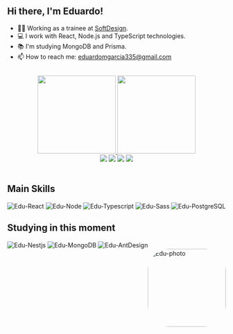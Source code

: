 ## Hi there, I'm Eduardo!

- 👨‍💻 Working as a trainee at <a href="https://softdesign.com.br/">SoftDesign</a>.
- 💻 I work with React, Node.js and TypeScript technologies.
- 📚 I'm studying MongoDB and Prisma.
- 📫 How to reach me: eduardomgarcia335@gmail.com

##

<div align="center">
  <a href="https://github.com/Edu-Garcia">
  <img height="180em" src="https://github-readme-stats.vercel.app/api?username=edu-garcia&show_icons=true&theme=transparent&layout=compact"/>
  <img height="180em" src="https://github-readme-stats.vercel.app/api/top-langs/?username=edu-garcia&theme=transparent&layout=compact"/>
  <div>
    <a href="https://www.linkedin.com/in/eduardomellogarcia/" target="_blank"><img src="https://img.shields.io/badge/-LinkedIn-%230077B5?style=for-the-badge&logo=linkedin&logoColor=white" target="_blank"></a> 
    <a href="https://www.instagram.com/duds.mg" target="_blank"><img src="https://img.shields.io/badge/-Instagram-%23E4405F?style=for-the-badge&logo=instagram&logoColor=white" target="_blank"></a>
    <a href="https://discordapp.com/users/683141289793028159" target="_blank"><img src="https://img.shields.io/badge/Discord-7289DA?style=for-the-badge&logo=discord&logoColor=white" target="_blank"></a> 
    <a href = "mailto:eduardomgarcia335@gmail.com"><img src="https://img.shields.io/badge/Gmail-D14836?style=for-the-badge&logo=gmail&logoColor=white" target="_blank"></a>
  </div>
</div>
 
<div style="display: inline_block"><br>
  <h2>Main Skills</h2>
  <img align="center" alt="Edu-React" src="https://img.shields.io/badge/-React-0D1117?style=for-the-badge&logo=react">
  <img align="center" alt="Edu-Node" src="https://img.shields.io/badge/-Node.js-0D1117?style=for-the-badge&logo=node.js">
  <img align="center" alt="Edu-Typescript" src="https://img.shields.io/badge/-Typescript-0D1117?style=for-the-badge&logo=typescript">
  <img align="center" alt="Edu-Sass" src="https://img.shields.io/badge/-Sass-0D1117?style=for-the-badge&logo=sass">
  <img align="center" alt="Edu-PostgreSQL" src="https://img.shields.io/badge/-PostgreSQL-0D1117?style=for-the-badge&logo=postgresql">
  <h2>Studying in this moment</h2>
  <img align="center" alt="Edu-Nestjs" src="https://img.shields.io/badge/-NestJS-0D1117?style=for-the-badge&logo=nestjs&logoColor=E0234E">
  <img align="center" alt="Edu-MongoDB" src="https://img.shields.io/badge/-MongoDB-0D1117?style=for-the-badge&logo=mongodb">
  <img align="center" alt="Edu-AntDesign" src="https://img.shields.io/badge/-Ant Design-0D1117?style=for-the-badge&logo=ant-design&logoColor=0f6dff">
<!-- Apenas Icones
  <img align="center" alt="Edu-React" height="30" width="40" src="https://raw.githubusercontent.com/devicons/devicon/master/icons/react/react-original.svg">
  <img align="center" alt="Edu-Node" height="30" width="40" src="https://raw.githubusercontent.com/devicons/devicon/master/icons/nodejs/nodejs-original.svg">
  <img align="center" alt="Edu-Js" height="30" width="40" src="https://raw.githubusercontent.com/devicons/devicon/master/icons/typescript/typescript-plain.svg">
  <img align="center" alt="Edu-HTML" height="30" width="40" src="https://raw.githubusercontent.com/devicons/devicon/master/icons/html5/html5-original.svg">
  <img align="center" alt="Edu-CSS" height="30" width="40" src="https://raw.githubusercontent.com/devicons/devicon/master/icons/css3/css3-original.svg">
 -->
  <img align="right" alt="Edu-photo" height="180" width="180" style="border-radius:50px;" src="https://cdn.discordapp.com/attachments/760327083867373610/950750077289365554/YQ1KEw8qIXmlfdn_QJe-7bDFl6ow_1Lv8oDA6_lq1vbQgmRTtBeAilYiyl-GymdGhwmdId4dkm_kzm4dQuNTrHgdXC5K7BQZ-oo7Wcd1YOT8MABiOIAhFoqYIEfkqBqcTXlQ14bGtDkNuRQGqAFt88a3xcHcKp3xv2jORL39ad2S1HL3T73-lZG2TT1ekpeCqYuRBPw6a2xu3S2rq4gxVSD98w51B8Yh-IzzR1y0S_nemMLxe_LHuHt0U5UIeb5t5yemLEcG6rLcMtP4gVE385ePuC6SzaOX93r0pSgZUwGGxCJZgWuyEoqEugF5UHj6hKVDBVdecfkqEkBUMRWzUvn6_5tpXulysELkA5JezEMZc-CwXnZ9TSybL7XQDCMSAUSRfiacu8U00K3-il3uoySqhSTDcfoUhDWaqLsHR_vqAsGzsR7iq8HTuIpXMbTBxnxT8iuOlyQCQWP4A_1RoSZ3dRgGLld4IMS2V9FNa_-t3rOvNpEsDWu5cUQP..png">
</div>
